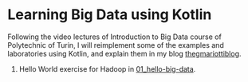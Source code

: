 Learning Big Data using Kotlin
==============================

Following the video lectures of Introduction to Big Data course of Polytechnic of Turin, I will reimplement some 
of the examples and laboratories using Kotlin, and explain them in my blog [thegmariottiblog](https://thegmariottiblog.blogspot.com/).

1) Hello World exercise for Hadoop in [01_hello-big-data](01_hello-big-data).